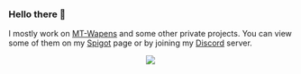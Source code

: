 ### Hello there 👋

I mostly work on [MT-Wapens](https://github.com/MT-Wapens/MT-Wapens) and some other private projects. You can view some of them on my [Spigot](https://www.spigotmc.org/resources/authors/jazzkuh.903353/) page or by joining my [Discord](https://discord.gg/AvRpCUZ) server.

<p align="center">
<img align="center" src="https://metrics.lecoq.io/Jazzkuh?template=classic&base.community=0&base.repositories=0&isocalendar=1&languages=1&achievements=1&base.indepth=false&base.hireable=false&isocalendar.duration=half-year&languages.limit=8&languages.threshold=0%25&languages.other=false&languages.colors=github&languages.sections=most-used&languages.indepth=false&languages.analysis.timeout=15&languages.categories=markup%2C%20programming&languages.recent.categories=markup%2C%20programming&languages.recent.load=300&languages.recent.days=14&achievements.threshold=C&achievements.secrets=true&achievements.display=detailed&achievements.limit=0&config.timezone=America%2FChicago" />
</p>
